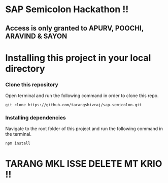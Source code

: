 # SAP Semicolon Hackathon !!
## Access is only granted to APURV, POOCHI, ARAVIND & SAYON 

# Installing this project in your local directory 

### Clone this repository

Open terminal and run the following command in order to clone this repo. 
``` 
git clone https://github.com/tarangshivraj/sap-semicolon.git 
```

### Installing dependencies

Navigate to the root folder of this project and run the following command in the terminal. 
```
npm install
```

# TARANG MKL ISSE DELETE MT KRIO !!
